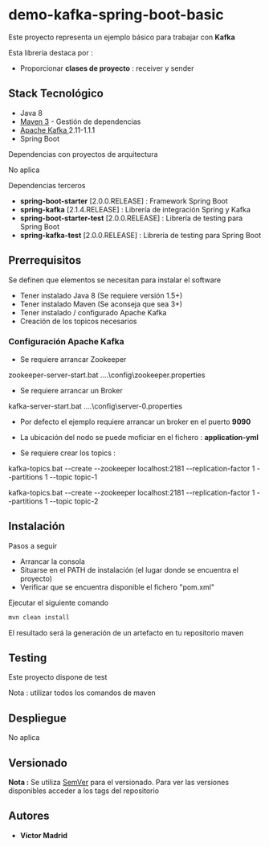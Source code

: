 # demo-kafka-spring-boot-basic

Este proyecto representa un ejemplo básico para trabajar con **Kafka**

Esta librería destaca por :

* Proporcionar **clases de proyecto** : receiver y sender

## Stack Tecnológico

* Java 8
* [Maven 3](https://maven.apache.org/) - Gestión de dependencias
* [Apache Kafka ](https://kafka.apache.org/) 2.11-1.1.1
* Spring Boot
 

Dependencias con proyectos de arquitectura

No aplica 

Dependencias terceros

* **spring-boot-starter** [2.0.0.RELEASE] : Framework Spring Boot
* **spring-kafka** [2.1.4.RELEASE] : Librería de integración Spring y Kafka
* **spring-boot-starter-test** [2.0.0.RELEASE] : Librería de testing para Spring Boot
* **spring-kafka-test** [2.0.0.RELEASE] : Librería de testing para Spring Boot


## Prerrequisitos

Se definen que elementos se necesitan para instalar el software

* Tener instalado Java 8 (Se requiere versión 1.5+)
* Tener instalado Maven (Se aconseja que sea 3+)
* Tener instalado / configurado Apache Kafka
* Creación de los topicos necesarios


### Configuración Apache Kafka

* Se requiere arrancar Zookeeper

zookeeper-server-start.bat ..\..\config\zookeeper.properties

* Se requiere arrancar un Broker

kafka-server-start.bat ..\..\config\server-0.properties

* Por defecto el ejemplo requiere arrancar un broker en el puerto **9090**
* La ubicación del nodo se puede moficiar en el fichero : **application-yml**

* Se requiere crear los topics :

kafka-topics.bat --create --zookeeper localhost:2181 --replication-factor 1 --partitions 1 --topic topic-1

kafka-topics.bat --create --zookeeper localhost:2181 --replication-factor 1 --partitions 1 --topic topic-2



## Instalación

Pasos a seguir 

* Arrancar la consola
* Situarse en el PATH de instalación (el lugar donde se encuentra el proyecto)
* Verificar que se encuentra disponible el fichero "pom.xml"

Ejecutar el siguiente comando

```bash
mvn clean install
```

El resultado será la generación de un artefacto en tu repositorio maven


## Testing

Este proyecto dispone de test

Nota : utilizar todos los comandos de maven

## Despliegue

No aplica


## Versionado

**Nota :** Se utiliza [SemVer](http://semver.org/) para el versionado. 
Para ver las versiones disponibles acceder a los tags del repositorio

## Autores

* **Víctor Madrid**
